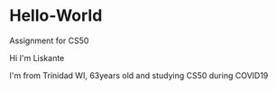 # Hello-World

Assignment for CS50

Hi I'm Liskante

I'm from Trinidad WI, 63years old and studying CS50 during COVID19
